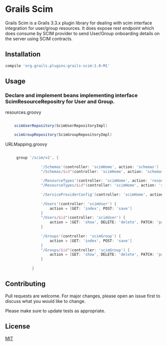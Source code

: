 # Grails Scim

Grails Scim is a Grails 3.3.x plugin library for dealing with scim interface integration for user/group resources. It does expose rest endpoint which does consume by SCIM provider to send User/Group onboarding details on the server using SCIM contracts.

## Installation


```groovy
compile 'org.grails.plugins:grails-scim:1.0-M1'
```

## Usage

### Declare and implement beans implementing interface ScimResourceRepositry for User and Group.

resources.groovy
```groovy

    scimUserRepository(ScimUserRepositoryImpl)

    scimGroupRepository(ScimGroupRepositoryImpl)

```

URLMapping.groovy
```groovy

     group '/scim/v2', {
    
                '/Schemas'(controller: 'scimHome', action: 'schemas')
                "/Schemas/$id"(controller: 'scimHome', action: 'schemas')
    
                '/ResourceTypes'(controller: 'scimHome', action: 'resourceTypes')
                "/ResourceTypes/$id"(controller: 'scimHome', action: 'resourceTypes')
    
                '/ServiceProviderConfig'(controller: 'scimHome', action: 'serviceProviderConfig')
    
                '/Users'(controller: 'scimUser') {
                    action = [GET: 'index', POST: 'save']
                }
                "/Users/$id"(controller: 'scimUser') {
                    action = [GET: 'show', DELETE: 'delete', PATCH: 'patch', PUT: 'update', POST: 'patch']
                }
    
                '/Groups'(controller: 'scimGroup') {
                    action = [GET: 'index', POST: 'save']
                }
                "/Groups/$id"(controller: 'scimGroup') {
                    action = [GET: 'show', DELETE: 'delete', PATCH: 'patch', PUT: 'update', POST: 'patch']
                }
    
            }

```

## Contributing
Pull requests are welcome. For major changes, please open an issue first to discuss what you would like to change.

Please make sure to update tests as appropriate.

## License
[MIT](https://choosealicense.com/licenses/mit/)